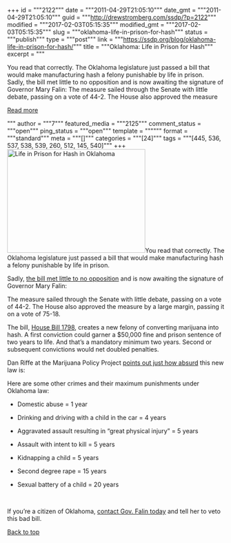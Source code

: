 +++
id = """2122"""
date = """2011-04-29T21:05:10"""
date_gmt = """2011-04-29T21:05:10"""
guid = """http://drewstromberg.com/ssdp/?p=2122"""
modified = """2017-02-03T05:15:35"""
modified_gmt = """2017-02-03T05:15:35"""
slug = """oklahoma-life-in-prison-for-hash"""
status = """publish"""
type = """post"""
link = """https://ssdp.org/blog/oklahoma-life-in-prison-for-hash/"""
title = """Oklahoma: Life in Prison for Hash"""
excerpt = """<p>You read that correctly. The Oklahoma legislature just passed a bill that would make manufacturing hash a felony punishable by life in prison. Sadly, the bill met little to no opposition and is now awaiting the signature of Governor Mary Falin: The measure sailed through the Senate with little debate, passing on a vote of 44-2. The House also approved the measure</p>
<div class="h10"></div>
<p><a class="more-link2 flat" href="https://ssdp.org/blog/oklahoma-life-in-prison-for-hash/">Read more</a></p>
"""
author = """7"""
featured_media = """2125"""
comment_status = """open"""
ping_status = """open"""
template = """"""
format = """standard"""
meta = """[]"""
categories = """[24]"""
tags = """[445, 536, 537, 538, 539, 260, 512, 145, 540]"""
+++
<img class="alignright" src="http://ssdp.org/assets/images/blog/2011/may/prison-bars2[1].jpg" alt="Life in Prison for Hash in Oklahoma" width="320" height="240" />You read that correctly. The Oklahoma legislature just passed a bill that would make manufacturing hash a felony punishable by life in prison.

Sadly, <a href="http://stopthedrugwar.org/chronicle/2011/apr/22/oklahoma_senate_passes_life_sent">the bill met little to no opposition</a> and is now awaiting the signature of Governor Mary Falin:

The measure sailed through the Senate with little debate, passing on a vote of 44-2. The House also approved the measure by a large margin, passing it on a vote of 75-18.

The bill, <a href="http://newlsb.lsb.state.ok.us/BillInfo.aspx?Bill=hb1798">House Bill 1798</a>, creates a new felony of converting marijuana into hash. A first conviction could garner a $50,000 fine and prison sentence of two years to life. And that&#8217;s a mandatory minimum two years. Second or subsequent convictions would net doubled penalties.

Dan Riffe at the Marijuana Policy Project <a href="http://blog.mpp.org/prohibition/life-sentence-in-oklahoma-for-making-hash/04292011/">points out just how absurd</a> this new law is:

Here are some other crimes and their maximum punishments under Oklahoma law:
<ul>
	<li>Domestic abuse = 1 year</li>
</ul>
<ul>
	<li>Drinking and driving with a child in the car = 4 years</li>
</ul>
<ul>
	<li>Aggravated assault resulting in &#8220;great physical injury&#8221; = 5 years</li>
</ul>
<ul>
	<li>Assault with intent to kill = 5 years</li>
</ul>
<ul>
	<li>Kidnapping a child = 5 years</li>
</ul>
<ul>
	<li>Second degree rape = 15 years</li>
</ul>
<ul>
	<li>Sexual battery of a child = 20 years</li>
</ul>
&nbsp;

If you&#8217;re a citizen of Oklahoma, <a href="https://secure2.convio.net/mpp/site/Advocacy?cmd=display&amp;page=UserAction&amp;id=875">contact Gov. Falin today</a> and tell her to veto this bad bill.

<a title="Back to Top" href="http://ssdp.org/news/blog/oklahoma-life-in-prison-for-hash#top">Back to top</a>

